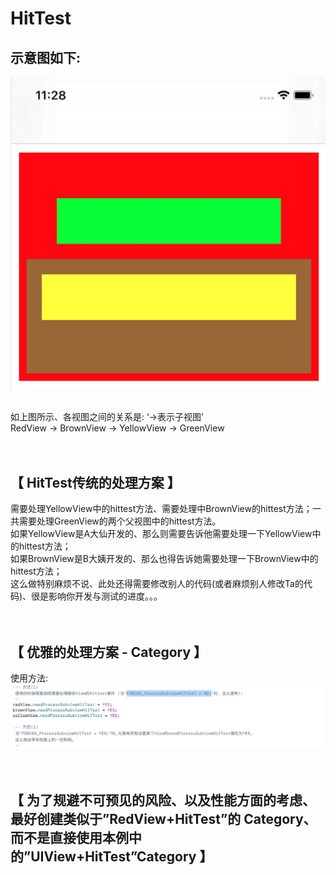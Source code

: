 # HitTest

示意图如下:<br>
------------

![示意图](https://github.com/Avery-AN/HitTest/raw/master/DEMO_images/demo.png)<br>
<br>

如上图所示、各视图之间的关系是: ‘->表示子视图’<br>
RedView -> BrownView -> YellowView -> GreenView<br>
<br>
<br>

【 HitTest传统的处理方案 】<br>
------------------------
需要处理YellowView中的hittest方法、需要处理中BrownView的hittest方法；一共需要处理GreenView的两个父视图中的hittest方法。<br>
如果YellowView是A大仙开发的、那么则需要告诉他需要处理一下YellowView中的hittest方法；<br>
如果BrownView是B大姨开发的、那么也得告诉她需要处理一下BrownView中的hittest方法；<br>
这么做特别麻烦不说、此处还得需要修改别人的代码(或者麻烦别人修改Ta的代码)、很是影响你开发与测试的进度。。。<br>
<br>
<br>


【 优雅的处理方案 - Category 】<br>
------------------------
使用方法:
![使用方法](https://github.com/Avery-AN/HitTest/raw/master/DEMO_images/demo2.png)<br>
<br>
<br>


【 为了规避不可预见的风险、以及性能方面的考虑、最好创建类似于”RedView+HitTest”的 Category、而不是直接使用本例中的”UIView+HitTest”Category 】
------------------------
